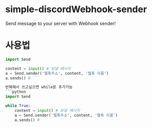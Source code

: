 # simple-discordWebhook-sender
Send message to your server with Webhook sender!

# 사용법
```python
import Send

content = input() # 보낼 메시지
a = Send.sender('웹훅주소', content, '웹훅 이름')
a.sends() # ```

반복해서 쓰고싶으면 while문 추가가능
```python
import Send

while True:
    content = input() # 보낼 메시지
    a = Send.sender('웹훅주소', content, '웹훅 이름')
    a.sends() # 

